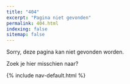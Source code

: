 ```yaml
---
title: "404"
excerpt: "Pagina niet gevonden"
permalink: 404.html
indexing: false
sitemap: false
---
```


Sorry, deze pagina kan niet gevonden worden.

Zoek je hier misschien naar?

{% include nav-default.html %}
